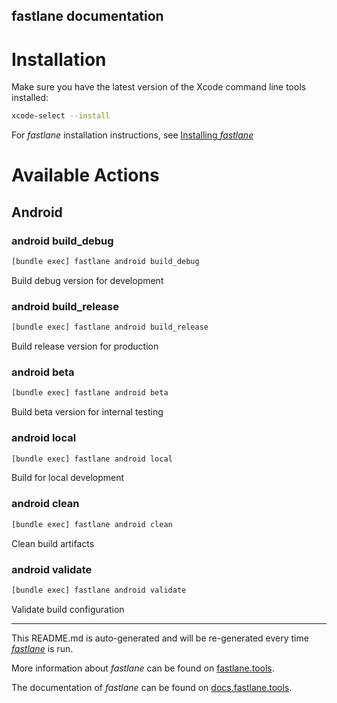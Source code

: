 fastlane documentation
----

# Installation

Make sure you have the latest version of the Xcode command line tools installed:

```sh
xcode-select --install
```

For _fastlane_ installation instructions, see [Installing _fastlane_](https://docs.fastlane.tools/#installing-fastlane)

# Available Actions

## Android

### android build_debug

```sh
[bundle exec] fastlane android build_debug
```

Build debug version for development

### android build_release

```sh
[bundle exec] fastlane android build_release
```

Build release version for production

### android beta

```sh
[bundle exec] fastlane android beta
```

Build beta version for internal testing

### android local

```sh
[bundle exec] fastlane android local
```

Build for local development

### android clean

```sh
[bundle exec] fastlane android clean
```

Clean build artifacts

### android validate

```sh
[bundle exec] fastlane android validate
```

Validate build configuration

----

This README.md is auto-generated and will be re-generated every time [_fastlane_](https://fastlane.tools) is run.

More information about _fastlane_ can be found on [fastlane.tools](https://fastlane.tools).

The documentation of _fastlane_ can be found on [docs.fastlane.tools](https://docs.fastlane.tools).
